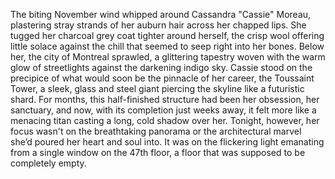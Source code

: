 The biting November wind whipped around Cassandra "Cassie" Moreau, plastering stray strands of her auburn hair across her chapped lips.  She tugged her charcoal grey coat tighter around herself, the crisp wool offering little solace against the chill that seemed to seep right into her bones. Below her, the city of Montreal sprawled, a glittering tapestry woven with the warm glow of streetlights against the darkening indigo sky. Cassie stood on the precipice of what would soon be the pinnacle of her career, the Toussaint Tower, a sleek, glass and steel giant piercing the skyline like a futuristic shard.  For months, this half-finished structure had been her obsession, her sanctuary, and now, with its completion just weeks away, it felt more like a menacing titan casting a long, cold shadow over her. Tonight, however, her focus wasn't on the breathtaking panorama or the architectural marvel she’d poured her heart and soul into.  It was on the flickering light emanating from a single window on the 47th floor, a floor that was supposed to be completely empty.
